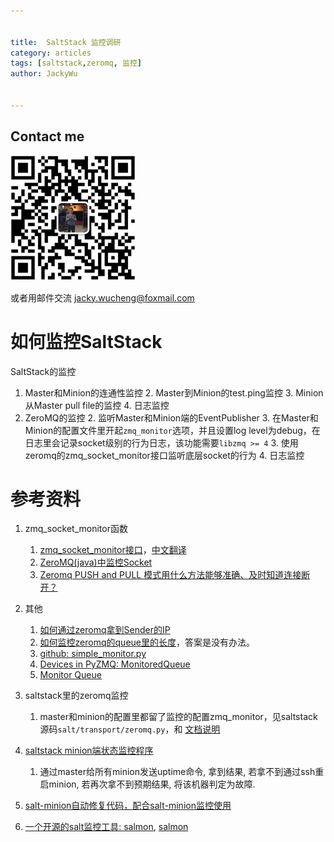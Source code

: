 ```yaml
---

   
title:  SaltStack 监控调研  
category: articles  
tags: [saltstack,zeromq, 监控]  
author: JackyWu  
  

---
```


## Contact me

![](/assets/images/weixin-pic-jackywu.jpg)

或者用邮件交流 <a href="mailto:jacky.wucheng@foxmail.com">jacky.wucheng@foxmail.com</a>

# 如何监控SaltStack

SaltStack的监控

1. Master和Minion的连通性监控
    2. Master到Minion的test.ping监控
    3. Minion从Master pull file的监控
    4. 日志监控
1. ZeroMQ的监控
    2. 监听Master和Minion端的EventPublisher
    3. 在Master和Minion的配置文件里开起`zmq_monitor`选项，并且设置log level为debug，在日志里会记录socket级别的行为日志，该功能需要`libzmq >= 4`
    3. 使用zeromq的zmq_socket_monitor接口监听底层socket的行为
    4. 日志监控



# 参考资料

1. zmq_socket_monitor函数
    1. [zmq_socket_monitor接口](http://api.zeromq.org/4-0:zmq-socket-monitor)，[中文翻译](http://www.cnblogs.com/fengbohello/p/4237721.html)
    2. [ZeroMQ(java)中监控Socket](http://blog.csdn.net/fjslovejhl/article/details/17790883)
    3. [Zeromq PUSH and PULL 模式用什么方法能够准确、及时知道连接断开？](http://www.zhihu.com/question/20194940)

2. 其他

    1. [如何通过zeromq拿到Sender的IP](http://stackoverflow.com/questions/14653937/is-there-any-way-to-tell-where-a-zeromq-message-came-from/14655860#14655860)
    2. [如何监控zeromq的queue里的长度](http://stackoverflow.com/questions/10677493/how-can-i-monitor-manage-queue-in-zeromq)，答案是没有办法。
    3. [github: simple_monitor.py](https://github.com/zeromq/pyzmq/blob/master/examples/monitoring/simple_monitor.py)
    4. [Devices in PyZMQ: MonitoredQueue](https://pyzmq.readthedocs.org/en/latest/devices.html#monitoredqueue)
    5. [Monitor Queue](http://learning-0mq-with-pyzmq.readthedocs.org/en/latest/pyzmq/pyzmqdevices/monitorqueue.html)
    

3. saltstack里的zeromq监控

    1. master和minion的配置里都留了监控的配置zmq_monitor，见saltstack源码`salt/transport/zeromq.py`，和 [文档说明](https://docs.saltstack.com/en/latest/ref/configuration/examples.html)

4. [saltstack minion端状态监控程序](http://6252961.blog.51cto.com/6242961/1710977)
    1. 通过master给所有minion发送uptime命令, 拿到结果, 若拿不到通过ssh重启minion, 若再次拿不到预期结果, 将该机器判定为故障.
5. [salt-minion自动修复代码，配合salt-minion监控使用](http://6252961.blog.51cto.com/6242961/1711925)
6. [一个开源的salt监控工具: salmon](https://github.com/lincolnloop/salmon), [salmon](http://www.shencan.net/index.php/2013/09/13/saltstack%EF%BC%88%E5%8D%81%E4%B8%89%EF%BC%89salmon-%E9%83%A8%E7%BD%B2/)